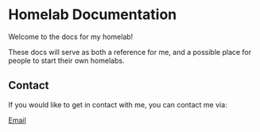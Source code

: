 # Homelab Documentation

Welcome to the docs for my homelab!

These docs will serve as both a reference for me, and a possible place for people to start their own homelabs.

## Contact

If you would like to get in contact with me, you can contact me via:

[Email](mailto:midouinr@gmail.com)

